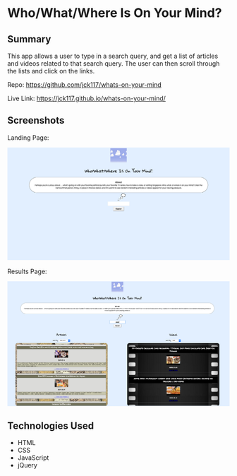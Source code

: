 # Who/What/Where Is On Your Mind?

## Summary

This app allows a user to type in a search query, and get a list of articles and videos related to that search query. The user can then scroll through the lists and click on the links.

Repo:
https://github.com/jck117/whats-on-your-mind

Live Link:
https://jck117.github.io/whats-on-your-mind/


## Screenshots

Landing Page:

![Landing Page](/screenshots/landing-page.png)

Results Page:

![Landing Page](/screenshots/results-page.png)

## Technologies Used

* HTML
* CSS
* JavaScript
* jQuery
